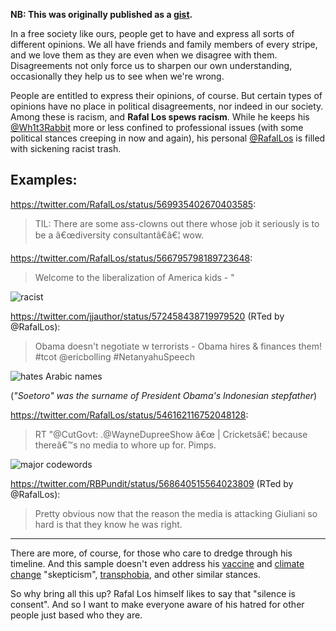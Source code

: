 __NB: This was originally published as a [gist](https://gist.github.com/krmaxwell/af261fd2e80fbaec06d0).__

In a free society like ours, people get to have and express all sorts of different opinions. We all have friends and family members of every stripe, and we love them as they are even when we disagree with them. Disagreements not only force us to sharpen our own understanding, occasionally they help us to see when we're wrong. 

People are entitled to express their opinions, of course. But certain types of opinions have no place in political disagreements, nor indeed in our society. Among these is racism, and **Rafal Los spews racism**. While he keeps his [@Wh1t3Rabbit](https://twitter.com/wh1t3rabbit) more or less confined to professional issues (with some political stances creeping in now and again), his personal [@RafalLos](https://twitter.com/rafallos) is filled with sickening racist trash.

## Examples:

https://twitter.com/RafalLos/status/569935402670403585:

> TIL: There are some ass-clowns out there whose job it seriously is to be a â€œdiversity consultantâ€â€¦ wow.


https://twitter.com/RafalLos/status/566795798189723648:
> Welcome to the liberalization of America kids - "

![racist](https://pbs.twimg.com/media/B92lpiuCQAEICcj.jpg)

https://twitter.com/jjauthor/status/572458438719979520 (RTed by @RafalLos):
> Obama doesn't negotiate w terrorists - Obama hires & finances them! #tcot @ericbolling #NetanyahuSpeech

![hates Arabic names](https://pbs.twimg.com/media/BwYVq-dIcAEbDJZ.jpg)

(_"Soetoro" was the surname of President Obama's Indonesian stepfather_)

https://twitter.com/RafalLos/status/546162116752048128:
> RT "@CutGovt: .@WayneDupreeShow â€œ | Cricketsâ€¦ because thereâ€™s no media to whore up for. Pimps.

![major codewords](https://pbs.twimg.com/media/B5Ra1j5CAAARwc-.jpg)

https://twitter.com/RBPundit/status/568640515564023809 (RTed by @RafalLos):
> Pretty obvious now that the reason the media is attacking Giuliani so hard is that they know he was right.

---

There are more, of course, for those who care to dredge through his timeline. And this sample doesn't even address his [vaccine](https://twitter.com/RafalLos/status/562655817531277312) and [climate change](https://twitter.com/seanmdav/status/560071426309623809) "skepticism", [transphobia](https://twitter.com/RafalLos/status/569912808860721152), and other similar stances. 

So why bring all this up? Rafal Los himself likes to say that "silence is consent". And so I want to make everyone aware of his hatred for other people just based who they are.
